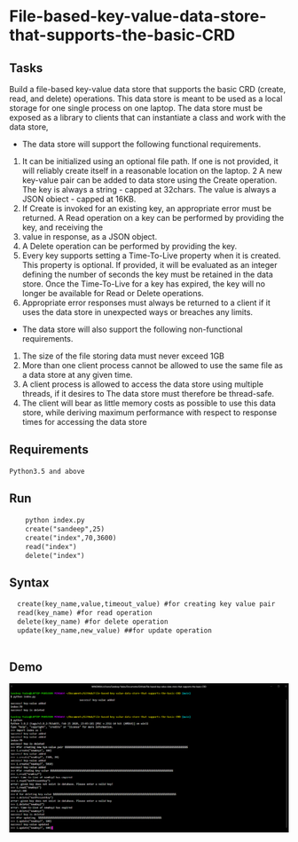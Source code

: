 # File-based-key-value-data-store-that-supports-the-basic-CRD

## Tasks
Build a file-based key-value data store that supports the basic CRD (create, read, and delete) operations. This data store is meant to be used as a local storage for one single process on one laptop. The data store must be exposed as a library to clients that can instantiate a class and work with the data store,
* The data store will support the following functional requirements.
1. It can be initialized using an optional file path. If one is not provided, it will reliably create itself in a reasonable location on the laptop.
2 A new key-value pair can be added to data store using the Create operation. The key is always a string - capped at 32chars. The value is always a JSON obiect - capped at 16KB. 
3. If Create is invoked for an existing key, an appropriate error must be returned. A Read operation on a key can be performed by providing the key, and receiving the
4. value in response, as a JSON object.
5. A Delete operation can be performed by providing the key. 
6. Every key supports setting a Time-To-Live property when it is created. This property is optional. If provided, it will be evaluated as an integer defining the number of     seconds the key must be retained in the data store. Once the Time-To-Live for a key has expired, the key will no longer be available for Read or Delete operations. 
7. Appropriate error responses must always be returned to a client if it uses the data store in unexpected ways or breaches any limits.
* The data store will also support the following non-functional requirements.
1. The size of the file storing data must never exceed 1GB 
2. More than one client process cannot be allowed to use the same file as a data store at any given time. 
3. A client process is allowed to access the data store using multiple threads, if it desires to The data store must therefore be thread-safe.
4. The client will bear as little memory costs as possible to use this data store, while deriving maximum performance with respect to response times for accessing the data store

## Requirements
 ```
 Python3.5 and above
 ```
 ## Run
 ``` 
     python index.py
     create("sandeep",25)
     create("index",70,3600)
     read("index")
     delete("index")
 ```
 
## Syntax
```  
  create(key_name,value,timeout_value) #for creating key value pair
  read(key_name) #for read operation
  delete(key_name) #for delete operation
  update(key_name,new_value) ##for update operation
  
  ```

## Demo
   ![Alt text](screenshot/demo.png?raw=true "Optional Title")



 
 
